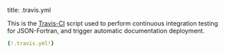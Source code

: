 title: .travis.yml

This is the
[Travis-CI](https://travis-ci.com/jacobwilliams/json-fortran) script
used to perform continuous integration testing for JSON-Fortran, and
trigger automatic documentation deployment.

```yml
{!.travis.yml!}
```

